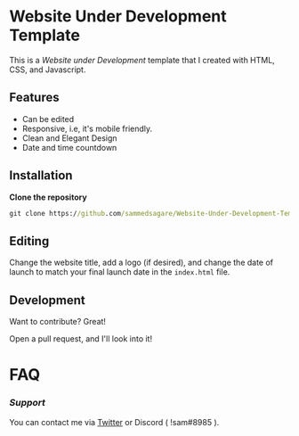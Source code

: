 # **Website Under Development Template**

This is a *Website under Development* template that I created with HTML, CSS, and Javascript.


## **Features**

- Can be edited
- Responsive, i.e, it's mobile friendly.
- Clean and Elegant Design
- Date and time countdown

## **Installation**
**Clone the repository**

```cmd
git clone https://github.com/sammedsagare/Website-Under-Development-Template
```

## **Editing**
Change the website title, add a logo (if desired), and change the date of launch to match your final launch date in the `index.html` file.


## **Development**

Want to contribute? Great!

Open a pull request, and I'll look into it!

# **FAQ**

### *Support*

You can contact me via [Twitter](https://twitter.com/sammedsagare_) or Discord ( !sam#8985 ).
